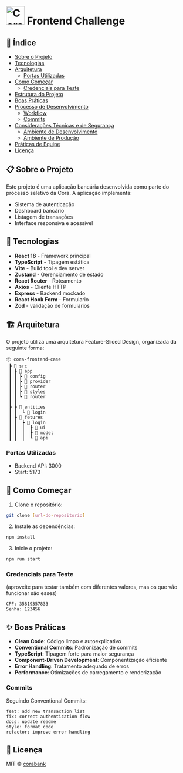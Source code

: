 # <img src="https://github.com/corabank/frontend-case/blob/16051123b026faaba02e6d0959fe471a6a6dac2a/src/assets/logo.svg" alt="Cora" title="Cora" width="50" /> Frontend Challenge

## 📑 Índice

- [Sobre o Projeto](#-sobre-o-projeto)
- [Tecnologias](#-tecnologias)
- [Arquitetura](#-arquitetura)
  - [Portas Utilizadas](#portas-utilizadas)
- [Como Começar](#-como-começar)
  - [Credenciais para Teste](#credenciais-para-teste)
- [Estrutura do Projeto](#-estrutura-do-projeto)
- [Boas Práticas](#-boas-práticas)
- [Processo de Desenvolvimento](#-processo-de-desenvolvimento)
  - [Workflow](#workflow)
  - [Commits](#commits)
- [Considerações Técnicas e de Segurança](#-considerações-técnicas-e-de-segurança)
  - [Ambiente de Desenvolvimento](#ambiente-de-desenvolvimento)
  - [Ambiente de Produção](#ambiente-de-produção)
- [Práticas de Equipe](#-práticas-de-equipe)
- [Licença](#-licença)

## 📋 Sobre o Projeto

Este projeto é uma aplicação bancária desenvolvida como parte do processo seletivo da Cora. A aplicação implementa:

- Sistema de autenticação
- Dashboard bancário
- Listagem de transações
- Interface responsiva e acessível

## 🚀 Tecnologias

- **React 18** - Framework principal
- **TypeScript** - Tipagem estática
- **Vite** - Build tool e dev server
- **Zustand** - Gerenciamento de estado
- **React Router** - Roteamento
- **Axios** - Cliente HTTP
- **Express** - Backend mockado
- **React Hook Form** - Formulario
- **Zod** - validação de formularios

## 🏗 Arquitetura

O projeto utiliza uma arquitetura Feature-Sliced Design, organizada da seguinte forma:

```
📦 cora-frontend-case
 ┣ 📂 src
 ┃ ┣ 📂 app
 ┃ ┃ ┣ 📂 config
 ┃ ┃ ┣ 📂 provider
 ┃ ┃ ┣ 📂 router
 ┃ ┃ ┣ 📂 styles
 ┃ ┃ ┗ 📂 router
 ┃ ┃
 ┣ ┣ 📂 entities
 ┃ ┃  ┗ 📂 login
 ┃ ┣ 📂 fetures
 ┃ ┃  ┣ 📂 login
 ┃ ┃  ┃  ┣ 📂 ui
 ┃ ┃  ┃  ┣ 📂 model
 ┃ ┃  ┃  ┗ 📂 api
```

### Portas Utilizadas

- Backend API: 3000
- Start: 5173

## 🚦 Como Começar

1. Clone o repositório:

```bash
git clone [url-do-repositorio]
```

2. Instale as dependências:

```bash
npm install
```

3. Inicie o projeto:

```bash
npm run start
```

### Credenciais para Teste

(aproveite para testar também com diferentes valores, mas os que vão funcionar são esses)

```
CPF: 35819357833
Senha: 123456
```

## ✨ Boas Práticas

- **Clean Code**: Código limpo e autoexplicativo
- **Conventional Commits**: Padronização de commits
- **TypeScript**: Tipagem forte para maior segurança
- **Component-Driven Development**: Componentização eficiente
- **Error Handling**: Tratamento adequado de erros
- **Performance**: Otimizações de carregamento e renderização

### Commits

Seguindo Conventional Commits:

```
feat: add new transaction list
fix: correct authentication flow
docs: update readme
style: format code
refactor: improve error handling
```

## 📄 Licença

MIT © [corabank](https://github.com/corabank)
